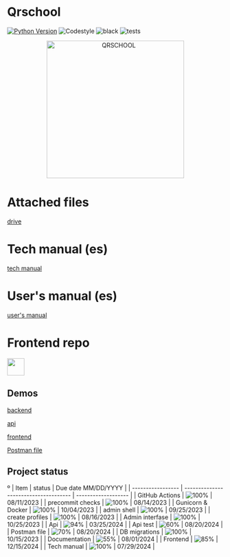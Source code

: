 # Qrschool

[![Python Version](https://img.shields.io/badge/python-3.11-blue)](https://www.python.org/downloads/release/python-390/)
![Codestyle](https://img.shields.io/badge/code%20style-black-000000.svg)
![black](https://github.com/selobu/qrschool/actions/workflows/black.yml/badge.svg)
![tests](https://github.com/selobu/qrschool/actions/workflows/test.yml/badge.svg)

<p align="center">
  <a href="https://qrschool.gestionhseq.com">
    <img src="https://raw.githubusercontent.com/selobu/qrschool/main/.github/assets/qrschool.svg" width="320" alt="QRSCHOOL">
  </a>
</p>

# Attached files

[drive](https://drive.google.com/drive/folders/1P3j3Uf6pVflycSsLEuMCAk4HPR8giLLT)

# Tech manual (es)

[tech manual](https://qrschooltechmanual.gestionhseq.com)

# User's manual (es)

[user's manual](https://selobu.github.io/qrschool/)

# Frontend repo
[<img src="https://github.githubassets.com/assets/GitHub-Mark-ea2971cee799.png" width="40" height="40">](https://github.com/selobu/qrschool_frontend)

## Demos
[backend](https://qrschool-selobu.pythonanywhere.com/admin/) 

[api](https://qrschool-selobu.pythonanywhere.com/api/)

[frontend](https://qrschoolapp.gestionhseq.com)

[Postman file](https://github.com/selobu/qrschool/blob/main/scripts/postman.json)


## Project status
º
| Item              | status                                | Due date MM/DD/YYYY |
| ----------------- | ------------------------------------- | ------------------- |
| GitHub Actions    | ![100%](https://progress-bar.dev/100) | 08/11/2023          |
| precommit checks  | ![100%](https://progress-bar.dev/100) | 08/14/2023          |
| Gunicorn & Docker | ![100%](https://progress-bar.dev/100) | 10/04/2023          |
| admin shell       | ![100%](https://progress-bar.dev/100) | 09/25/2023          |
| create profiles   | ![100%](https://progress-bar.dev/100) | 08/16/2023          |
| Admin interfase   | ![100%](https://progress-bar.dev/100) | 10/25/2023          |
| Api               | ![94%](https://progress-bar.dev/94)   | 03/25/2024          |
| Api test          | ![60%](https://progress-bar.dev/60)   | 08/20/2024          |
| Postman file      | ![70%](https://progress-bar.dev/70)   | 08/20/2024          |
| DB migrations     | ![100%](https://progress-bar.dev/100) | 10/15/2023          |
| Documentation     | ![55%](https://progress-bar.dev/55)   | 08/01/2024          |
| Frontend          | ![85%](https://progress-bar.dev/85)   | 12/15/2024          |
| Tech manual       | ![100%](https://progress-bar.dev/100) | 07/29/2024          |
